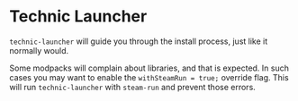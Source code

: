 # Technic Launcher

`technic-launcher` will guide you through the install process, just like it
normally would.

Some modpacks will complain about libraries, and that is expected. In such
cases you may want to enable the `withSteamRun = true;` override flag. This
will run `technic-launcher` with `steam-run` and prevent those errors.
